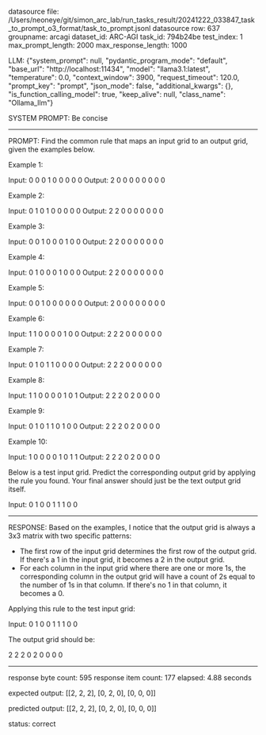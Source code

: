 datasource file: /Users/neoneye/git/simon_arc_lab/run_tasks_result/20241222_033847_task_to_prompt_o3_format/task_to_prompt.jsonl
datasource row: 637
groupname: arcagi
dataset_id: ARC-AGI
task_id: 794b24be
test_index: 1
max_prompt_length: 2000
max_response_length: 1000

LLM:
{"system_prompt": null, "pydantic_program_mode": "default", "base_url": "http://localhost:11434", "model": "llama3.1:latest", "temperature": 0.0, "context_window": 3900, "request_timeout": 120.0, "prompt_key": "prompt", "json_mode": false, "additional_kwargs": {}, "is_function_calling_model": true, "keep_alive": null, "class_name": "Ollama_llm"}

SYSTEM PROMPT:
Be concise

---

PROMPT:
Find the common rule that maps an input grid to an output grid, given the examples below.

Example 1:

Input:
0 0 0
1 0 0
0 0 0
Output:
2 0 0
0 0 0
0 0 0

Example 2:

Input:
0 1 0
1 0 0
0 0 0
Output:
2 2 0
0 0 0
0 0 0

Example 3:

Input:
0 0 1
0 0 0
1 0 0
Output:
2 2 0
0 0 0
0 0 0

Example 4:

Input:
0 1 0
0 0 1
0 0 0
Output:
2 2 0
0 0 0
0 0 0

Example 5:

Input:
0 0 1
0 0 0
0 0 0
Output:
2 0 0
0 0 0
0 0 0

Example 6:

Input:
1 1 0
0 0 0
1 0 0
Output:
2 2 2
0 0 0
0 0 0

Example 7:

Input:
0 1 0
1 1 0
0 0 0
Output:
2 2 2
0 0 0
0 0 0

Example 8:

Input:
1 1 0
0 0 0
1 0 1
Output:
2 2 2
0 2 0
0 0 0

Example 9:

Input:
0 1 0
1 1 0
1 0 0
Output:
2 2 2
0 2 0
0 0 0

Example 10:

Input:
1 0 0
0 0 1
0 1 1
Output:
2 2 2
0 2 0
0 0 0

Below is a test input grid. Predict the corresponding output grid by applying the rule you found. Your final answer should just be the text output grid itself.

Input:
0 1 0
0 1 1
1 0 0


---

RESPONSE:
Based on the examples, I notice that the output grid is always a 3x3 matrix with two specific patterns:

* The first row of the input grid determines the first row of the output grid. If there's a 1 in the input grid, it becomes a 2 in the output grid.
* For each column in the input grid where there are one or more 1s, the corresponding column in the output grid will have a count of 2s equal to the number of 1s in that column. If there's no 1 in that column, it becomes a 0.

Applying this rule to the test input grid:

Input:
0 1 0
0 1 1
1 0 0

The output grid should be:

2 2 2
0 2 0
0 0 0

---


response byte count: 595
response item count: 177
elapsed: 4.88 seconds

expected output:
[[2, 2, 2], [0, 2, 0], [0, 0, 0]]

predicted output:
[[2, 2, 2], [0, 2, 0], [0, 0, 0]]

status: correct
